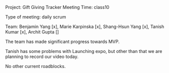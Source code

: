 Project: Gift Giving Tracker Meeting Time: class10

Type of meeting: daily scrum

Team: Benjamin Yang [x], Marie Karpinska [x], Shang-Hsun Yang [x], Tanish Kumar [x], Archit Gupta []

The team has made significant progress towards MVP.

Tanish has some problems with Launching expo, but other than that we are planning to record our video today. 

No other current roadblocks.
